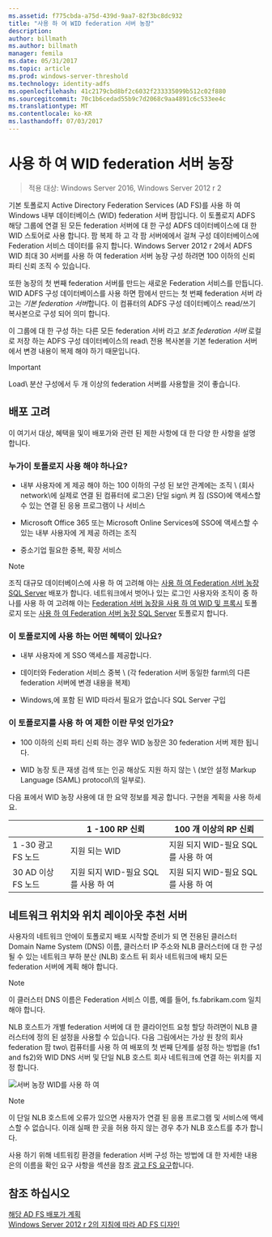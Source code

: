 ```yaml
---
ms.assetid: f775cbda-a75d-439d-9aa7-82f3bc8dc932
title: "사용 하 여 WID federation 서버 농장"
description: 
author: billmath
ms.author: billmath
manager: femila
ms.date: 05/31/2017
ms.topic: article
ms.prod: windows-server-threshold
ms.technology: identity-adfs
ms.openlocfilehash: 41c2179cbd8bf2c6032f233335099b512c02f880
ms.sourcegitcommit: 70c1b6cedad55b9c7d2068c9aa4891c6c533ee4c
ms.translationtype: MT
ms.contentlocale: ko-KR
ms.lasthandoff: 07/03/2017
---
```

# <a name="federation-server-farm-using-wid"></a>사용 하 여 WID federation 서버 농장

>적용 대상: Windows Server 2016, Windows Server 2012 r 2

기본 토폴로지 Active Directory Federation Services \(AD FS\)를 사용 하 여 Windows 내부 데이터베이스 \(WID\) federation 서버 팜입니다. 이 토폴로지 ADFS 해당 그룹에 연결 된 모든 federation 서버에 대 한 구성 ADFS 데이터베이스에 대 한 WID 스토어로 사용 합니다. 팜 복제 하 고 각 팜 서버에에서 걸쳐 구성 데이터베이스에 Federation 서비스 데이터를 유지 합니다. Windows Server 2012 r 2에서 ADFS WID 최대 30 서버를 사용 하 여 federation 서버 농장 구성 하려면 100 이하의 신뢰 파티 신뢰 조직 수 있습니다.  
  
또한 농장의 첫 번째 federation 서버를 만드는 새로운 Federation 서비스를 만듭니다. WID ADFS 구성 데이터베이스를 사용 하면 팜에서 만드는 첫 번째 federation 서버 라고는 *기본 federation 서버*합니다. 이 컴퓨터의 ADFS 구성 데이터베이스 read\/쓰기 복사본으로 구성 되어 의미 합니다.  
  
이 그룹에 대 한 구성 하는 다른 모든 federation 서버 라고 *보조 federation 서버* 로컬로 저장 하는 ADFS 구성 데이터베이스의 read\ 전용 복사본을 기본 federation 서버에서 변경 내용이 복제 해야 하기 때문입니다.  
  
> [!IMPORTANT]  
> Load\ 분산 구성에서 두 개 이상의 federation 서버를 사용할을 것이 좋습니다.  
  
## <a name="deployment-considerations"></a>배포 고려  
이 여기서 대상, 혜택을 및이 배포가와 관련 된 제한 사항에 대 한 다양 한 사항을 설명 합니다.  
  
### <a name="who-should-use-this-topology"></a>누가이 토폴로지 사용 해야 하나요?  
  
-   내부 사용자에 게 제공 해야 하는 100 이하의 구성 된 보안 관계에는 조직 \ (회사 network\에 실제로 연결 된 컴퓨터에 로그온) 단일 sign\ 켜 짐 \(SSO\)에 액세스할 수 있는 연결 된 응용 프로그램이 나 서비스  
  
-   Microsoft Office 365 또는 Microsoft Online Services에 SSO에 액세스할 수 있는 내부 사용자에 게 제공 하려는 조직  
  
-   중소기업 필요한 중복, 확장 서비스  
  
> [!NOTE]  
> 조직 대규모 데이터베이스에 사용 하 여 고려해 야는 [사용 하 여 Federation 서버 농장 SQL Server](Federation-Server-Farm-Using-SQL-Server.md) 배포가 합니다. 네트워크에서 벗어나 있는 로그인 사용자와 조직이 중 하나를 사용 하 여 고려해 야는 [Federation 서버 농장을 사용 하 여 WID 및 프록시](Federation-Server-Farm-Using-WID-and-Proxies.md) 토폴로지 또는 [사용 하 여 Federation 서버 농장 SQL Server](Federation-Server-Farm-Using-SQL-Server.md) 토폴로지 합니다.  
  
### <a name="what-are-the-benefits-of-using-this-topology"></a>이 토폴로지에 사용 하는 어떤 혜택이 있나요?  
  
-   내부 사용자에 게 SSO 액세스를 제공합니다.  
  
-   데이터와 Federation 서비스 중복 \ (각 federation 서버 동일한 farm\의 다른 federation 서버에 변경 내용을 복제)  
  
-   Windows,에 포함 된 WID 따라서 필요가 없습니다 SQL Server 구입  
  
### <a name="what-are-the-limitations-of-using-this-topology"></a>이 토폴로지를 사용 하 여 제한 이란 무엇 인가요?  
  
-   100 이하의 신뢰 파티 신뢰 하는 경우 WID 농장은 30 federation 서버 제한 됩니다.  
  
-   WID 농장 토큰 재생 검색 또는 인공 해상도 지원 하지 않는 \ (보안 설정 Markup Language \(SAML\) protocol\의 일부로).  
  
다음 표에서 WID 농장 사용에 대 한 요약 정보를 제공 합니다.  구현을 계획을 사용 하세요.  
  
|| 1 \-100 RP 신뢰 | 100 개 이상의 RP 신뢰 |
| --- | --- | --- |
|1 \-30 광고 FS 노드|지원 되는 WID|지원 되지 WID-필요 SQL를 사용 하 여 
|30 AD 이상 FS 노드|지원 되지 WID-필요 SQL를 사용 하 여|지원 되지 WID-필요 SQL를 사용 하 여  
  
## <a name="server-placement-and-network-layout-recommendations"></a>네트워크 위치와 위치 레이아웃 추천 서버  
사용자의 네트워크 안에이 토폴로지 배포 시작할 준비가 되 면 전용된 클러스터 Domain Name System \(DNS\) 이름, 클러스터 IP 주소와 NLB 클러스터에 대 한 구성 될 수 있는 네트워크 부하 분산 \(NLB\) 호스트 뒤 회사 네트워크에 배치 모든 federation 서버에 계획 해야 합니다.  
  
> [!NOTE]  
> 이 클러스터 DNS 이름은 Federation 서비스 이름, 예를 들어, fs.fabrikam.com 일치 해야 합니다.  
  
NLB 호스트가 개별 federation 서버에 대 한 클라이언트 요청 할당 하려면이 NLB 클러스터에 정의 된 설정을 사용할 수 있습니다. 다음 그림에서는 가상 원 창의 회사 federation 팜 two\ 컴퓨터를 사용 하 여 배포의 첫 번째 단계를 설정 하는 방법을 \(fs1 and fs2\)와 WID DNS 서버 및 단일 NLB 호스트 회사 네트워크에 연결 하는 위치를 지정 합니다.  
  
![서버 농장 WID를 사용 하 여](media/FarmWID.gif)  
  
> [!NOTE]  
> 이 단일 NLB 호스트에 오류가 있으면 사용자가 연결 된 응용 프로그램 및 서비스에 액세스할 수 없습니다. 이래 실패 한 곳을 허용 하지 않는 경우 추가 NLB 호스트를 추가 합니다.  
  
사용 하기 위해 네트워킹 환경을 federation 서버 구성 하는 방법에 대 한 자세한 내용은의 이름을 확인 요구 사항을 섹션을 참조 [광고 FS 요구](AD-FS-Requirements.md)합니다.  
  
## <a name="see-also"></a>참조 하십시오  
[해당 AD FS 배포가 계획](Plan-Your-AD-FS-Deployment-Topology.md)  
[Windows Server 2012 r 2의 지침에 따라 AD FS 디자인](AD-FS-Design-Guide-in-Windows-Server-2012-R2.md)  
  


